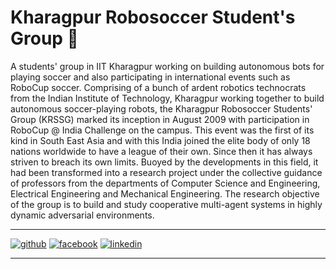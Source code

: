 # Kharagpur Robosoccer Student's Group 🤖

A students' group in IIT Kharagpur working on building autonomous bots for playing soccer and also 
participating in international events such as RoboCup soccer. 
Comprising of a bunch of ardent robotics technocrats from the Indian Institute of Technology, Kharagpur working together to build autonomous soccer-playing robots, 
the Kharagpur Robosoccer Students' Group (KRSSG) marked its inception in August 2009 with participation in RoboCup @ India Challenge on the campus. This event was the
first of its kind in South East Asia and with this India joined the elite body of only 18 nations worldwide to have a league of their own. 
Since then it has always striven to breach its own limits. Buoyed by the developments in this field, it had been transformed into a research project under the 
collective guidance of professors from the departments of Computer Science and Engineering, Electrical Engineering and Mechanical Engineering. 
The research objective of the group is to build and study cooperative multi-agent systems in highly dynamic adversarial environments.

[1]: https://github.com/krssg-embedded
[2]: https://www.facebook.com/krssghttps://www.linkedin.com/company/kharagpur-robosoccer-students-group/mycompany/
[3]: https://www.linkedin.com/company/kharagpur-robosoccer-students-group/mycompany/

---
[![github](https://cloud.githubusercontent.com/assets/17016297/18839843/0e06a67a-83d2-11e6-993a-b35a182500e0.png)][1]
[![facebook](https://cloud.githubusercontent.com/assets/17016297/18839836/0a06deb4-83d2-11e6-8078-1d0974af0f63.png)][2]
[![linkedin](https://cloud.githubusercontent.com/assets/17016297/18839848/0fc7e74e-83d2-11e6-8c6a-277fc9d6e067.png)][3]

---
